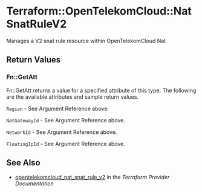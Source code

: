 # Terraform::OpenTelekomCloud::NatSnatRuleV2

Manages a V2 snat rule resource within OpenTelekomCloud Nat

## Return Values

### Fn::GetAtt

Fn::GetAtt returns a value for a specified attribute of this type. The following are the available attributes and sample return values.

`Region` - See Argument Reference above.

`NatGatewayId` - See Argument Reference above.

`NetworkId` - See Argument Reference above.

`FloatingIpId` - See Argument Reference above.

## See Also

* [opentelekomcloud_nat_snat_rule_v2](https://www.terraform.io/docs/providers/opentelekomcloud/r/nat_snat_rule_v2.html) in the _Terraform Provider Documentation_